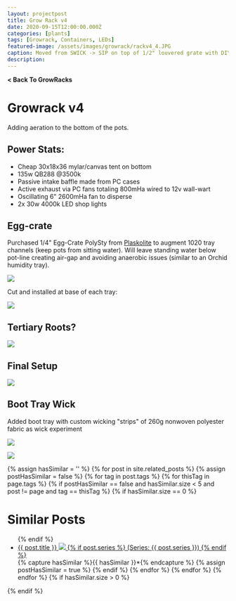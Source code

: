 ```yaml
---
layout: projectpost
title: Grow Rack v4
date: 2020-09-15T12:00:00.000Z
categories: [plants]
tags: [Growrack, Containers, LEDs]
featured-image: /assets/images/growrack/rackv4_4.JPG
caption: Moved from SWICK -> SIP on top of 1/2" louvered grate with DIY capillary matting 
description: 
---
```

<a href='/growrack.html' style="text-decoration: none; font-weight: bolder;" class='breadcrumb'> < Back To GrowRacks</a>

# Growrack v4
Adding aeration to the bottom of the pots.
 
## Power Stats:
- Cheap 30x18x36 mylar/canvas tent on bottom 
- 135w QB288 @3500k
- Passive intake baffle made from PC cases
- Active exhaust via PC fans totaling 800mHa wired to 12v wall-wart
- Oscillating 6" 2600mHa fan to disperse
- 2x 30w 4000k LED shop lights
 
## Egg-crate
Purchased 1/4" Egg-Crate PolySty from <a href="https://plaskolite.com/">Plaskolite</a> to augment 1020 tray channels (keep pots from sitting water). Will leave standing water below pot-line creating air-gap and avoiding anaerobic issues (similar to an Orchid humidity tray).
 
<a data-fancybox="gallery" href="/assets/images/growrack/rackv4_1.JPG"><img class="projectimage" src="/assets/images/growrack/rackv4_1.JPG"></a>
 
Cut and installed at base of each tray:
 
<a data-fancybox="gallery" href="/assets/images/growrack/rackv4_2.JPG"><img class="projectimage" src="/assets/images/growrack/rackv4_2.JPG"></a>
 
## Tertiary Roots?
 
<a data-fancybox="gallery" href="/assets/images/growrack/rackv4_3.JPG"><img class="projectimage" src="/assets/images/growrack/rackv4_3.JPG"></a>
 
## Final Setup
 
<a data-fancybox="gallery" href="/assets/images/growrack/rackv4_4.JPG"><img class="projectimage" src="/assets/images/growrack/rackv4_4.JPG"></a>
 
## Boot Tray Wick
 
Added boot tray with custom wicking "strips" of 260g nonwoven polyester fabric as wick experiment
 
<a data-fancybox="gallery" href="/assets/images/growrack/rackv4_5.JPG"><img class="projectimage" src="/assets/images/growrack/rackv4_5.JPG"></a>
 
<a data-fancybox="gallery" href="/assets/images/growrack/rackv4_7.JPG"><img class="projectimage" src="/assets/images/growrack/rackv4_7.JPG"></a>
 
 
{% assign hasSimilar = '' %}
{% for post in site.related_posts %}
{% assign postHasSimilar = false %}
{% for tag in post.tags %}
{% for thisTag in page.tags %}
{% if postHasSimilar == false and hasSimilar.size < 5 and post != page and tag == thisTag %}
{% if hasSimilar.size == 0 %}
# Similar Posts
<ul>
{% endif %}
<li class="relatedPost">
<a href="{{ site.url }}{{ post.url }}">{{ post.title }}
<img src="{{ post.featured-image }}" class='postlistimage' />
{% if post.series %}
(Series: {{ post.series }})
{% endif %}
</a>
</li>
{% capture hasSimilar %}{{ hasSimilar }}*{% endcapture %}
{% assign postHasSimilar = true %}
{% endif %}
{% endfor %}
{% endfor %}
{% endfor %}
{% if hasSimilar.size > 0 %}
</ul>
{% endif %}
